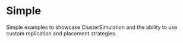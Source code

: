 # Simple

Simple examples to showcase ClusterSimulation and the ability to use custom replication and placement strategies.
